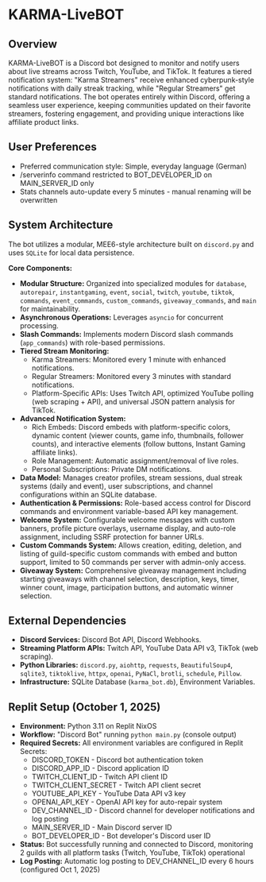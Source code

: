 # KARMA-LiveBOT

## Overview
KARMA-LiveBOT is a Discord bot designed to monitor and notify users about live streams across Twitch, YouTube, and TikTok. It features a tiered notification system: "Karma Streamers" receive enhanced cyberpunk-style notifications with daily streak tracking, while "Regular Streamers" get standard notifications. The bot operates entirely within Discord, offering a seamless user experience, keeping communities updated on their favorite streamers, fostering engagement, and providing unique interactions like affiliate product links.

## User Preferences
- Preferred communication style: Simple, everyday language (German)
- /serverinfo command restricted to BOT_DEVELOPER_ID on MAIN_SERVER_ID only
- Stats channels auto-update every 5 minutes - manual renaming will be overwritten

## System Architecture
The bot utilizes a modular, MEE6-style architecture built on `discord.py` and uses `SQLite` for local data persistence.

**Core Components:**
-   **Modular Structure:** Organized into specialized modules for `database`, `autorepair`, `instantgaming`, `event`, `social`, `twitch`, `youtube`, `tiktok`, `commands`, `event_commands`, `custom_commands`, `giveaway_commands`, and `main` for maintainability.
-   **Asynchronous Operations:** Leverages `asyncio` for concurrent processing.
-   **Slash Commands:** Implements modern Discord slash commands (`app_commands`) with role-based permissions.
-   **Tiered Stream Monitoring:**
    -   Karma Streamers: Monitored every 1 minute with enhanced notifications.
    -   Regular Streamers: Monitored every 3 minutes with standard notifications.
    -   Platform-Specific APIs: Uses Twitch API, optimized YouTube polling (web scraping + API), and universal JSON pattern analysis for TikTok.
-   **Advanced Notification System:**
    -   Rich Embeds: Discord embeds with platform-specific colors, dynamic content (viewer counts, game info, thumbnails, follower counts), and interactive elements (follow buttons, Instant Gaming affiliate links).
    -   Role Management: Automatic assignment/removal of live roles.
    -   Personal Subscriptions: Private DM notifications.
-   **Data Model:** Manages creator profiles, stream sessions, dual streak systems (daily and event), user subscriptions, and channel configurations within an SQLite database.
-   **Authentication & Permissions:** Role-based access control for Discord commands and environment variable-based API key management.
-   **Welcome System:** Configurable welcome messages with custom banners, profile picture overlays, username display, and auto-role assignment, including SSRF protection for banner URLs.
-   **Custom Commands System:** Allows creation, editing, deletion, and listing of guild-specific custom commands with embed and button support, limited to 50 commands per server with admin-only access.
-   **Giveaway System:** Comprehensive giveaway management including starting giveaways with channel selection, description, keys, timer, winner count, image, participation buttons, and automatic winner selection.

## External Dependencies
-   **Discord Services:** Discord Bot API, Discord Webhooks.
-   **Streaming Platform APIs:** Twitch API, YouTube Data API v3, TikTok (web scraping).
-   **Python Libraries:** `discord.py`, `aiohttp`, `requests`, `BeautifulSoup4`, `sqlite3`, `tiktoklive`, `httpx`, `openai`, `PyNaCl`, `brotli`, `schedule`, `Pillow`.
-   **Infrastructure:** SQLite Database (`karma_bot.db`), Environment Variables.

## Replit Setup (October 1, 2025)
- **Environment:** Python 3.11 on Replit NixOS
- **Workflow:** "Discord Bot" running `python main.py` (console output)
- **Required Secrets:** All environment variables are configured in Replit Secrets:
  - DISCORD_TOKEN - Discord bot authentication token
  - DISCORD_APP_ID - Discord application ID
  - TWITCH_CLIENT_ID - Twitch API client ID
  - TWITCH_CLIENT_SECRET - Twitch API client secret
  - YOUTUBE_API_KEY - YouTube Data API v3 key
  - OPENAI_API_KEY - OpenAI API key for auto-repair system
  - DEV_CHANNEL_ID - Discord channel for developer notifications and log posting
  - MAIN_SERVER_ID - Main Discord server ID
  - BOT_DEVELOPER_ID - Bot developer's Discord user ID
- **Status:** Bot successfully running and connected to Discord, monitoring 2 guilds with all platform tasks (Twitch, YouTube, TikTok) operational
- **Log Posting:** Automatic log posting to DEV_CHANNEL_ID every 6 hours (configured Oct 1, 2025)